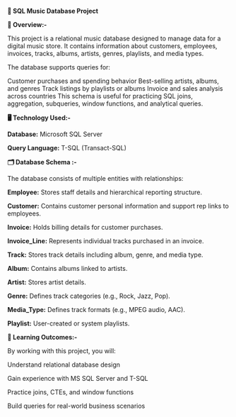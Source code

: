 **🎵 SQL Music Database Project**

**📌 Overview:-**

This project is a relational music database designed to manage data for a digital music store.
It contains information about customers, employees, invoices, tracks, albums, artists, genres, playlists, and media types.

The database supports queries for:

Customer purchases and spending behavior
Best-selling artists, albums, and genres
Track listings by playlists or albums
Invoice and sales analysis across countries
This schema is useful for practicing SQL joins, aggregation, subqueries, window functions, and analytical queries.

**🖥️ Technology Used:-**

**Database:** Microsoft SQL Server

**Query Language:** T-SQL (Transact-SQL)

**🗂️ Database Schema :-**

The database consists of multiple entities with relationships:

**Employee:** Stores staff details and hierarchical reporting structure.

**Customer:** Contains customer personal information and support rep links to employees.

**Invoice:** Holds billing details for customer purchases.

**Invoice_Line:** Represents individual tracks purchased in an invoice.

**Track:** Stores track details including album, genre, and media type.

**Album:** Contains albums linked to artists.

**Artist:** Stores artist details.

**Genre:** Defines track categories (e.g., Rock, Jazz, Pop).

**Media_Type:** Defines track formats (e.g., MPEG audio, AAC).

**Playlist:** User-created or system playlists.

**🚀 Learning Outcomes:-**

By working with this project, you will:

Understand relational database design

Gain experience with MS SQL Server and T-SQL

Practice joins, CTEs, and window functions

Build queries for real-world business scenarios





